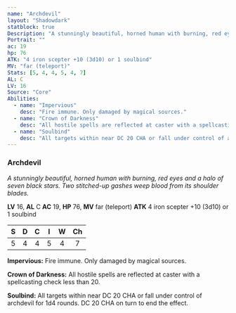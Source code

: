 ```yaml
---
name: "Archdevil"
layout: "Shadowdark"
statblock: true
Description: "A stunningly beautiful, horned human with burning, red eyes and a halo of seven black stars. Two stitched-up gashes weep blood from its shoulder blades."
Portrait: ""
ac: 19
hp: 76
ATK: "4 iron scepter +10 (3d10) or 1 soulbind"
MV: "far (teleport)"
Stats: [5, 4, 4, 5, 4, 7]
AL: C
LV: 16
Source: "Core"
Abilities:
  - name: "Impervious"
    desc: "Fire immune. Only damaged by magical sources."
  - name: "Crown of Darkness"
    desc: "All hostile spells are reflected at caster with a spellcasting check less than 20."
  - name: "Soulbind"
    desc: "All targets within near DC 20 CHA or fall under control of archdevil for 1d4 rounds. DC 20 CHA on turn to end the effect."
---
```


### Archdevil

_A stunningly beautiful, horned human with burning, red eyes and a halo of seven black stars. Two stitched-up gashes weep blood from its shoulder blades._

**LV** 16, **AL** C
**AC** 19, **HP** 76, **MV** far (teleport)
**ATK** 4 iron scepter +10 (3d10) or 1 soulbind

|  S  |  D  |  C  |  I  |  W  |  Ch  |
|:---:|:---:|:---:|:---:|:---:|:----:|
| 5 | 4 | 4 | 5 | 4 | 7 |

**Impervious:** Fire immune. Only damaged by magical sources.

**Crown of Darkness:** All hostile spells are reflected at caster with a spellcasting check less than 20.

**Soulbind:** All targets within near DC 20 CHA or fall under control of archdevil for 1d4 rounds. DC 20 CHA on turn to end the effect.


